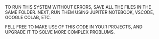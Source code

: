 TO RUN THIS SYSTEM WITHOUT ERRORS, SAVE ALL THE FILES IN THE SAME FOLDER.
NEXT, RUN THEM USING JUPITER NOTEBOOK, VSCODE, GOOGLE COLAB, ETC.

FELL FREE TO MAKE USE OF THIS CODE IN YOUR PROJECTS, AND UPGRADE IT TO 
SOLVE MORE COMPLEX PROBLUMS.

